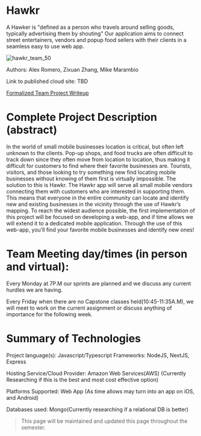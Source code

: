 # Hawkr

A Hawker is "defined as a person who travels around selling goods, typically advertising them by shouting" Our application aims to connect street entertainers, vendors and popup food sellers with their clients in a seamless easy to use web app.

![hawkr_team_50](uploads/e3b7eb83aa7becf443fefb8d9fa855a6/hawkr_team_50.jpg)

Authors: Alex Romero, Zixuan Zhang, Mike Marambio

Link to published cloud site: TBD

[Formalized Team Project Writeup](https://docs.google.com/document/d/1lMkBMix7LFE7FiyNj-BaNz_ERZAy1MkaqYW19PvmWDU/edit?usp=sharing)

# Complete Project Description (abstract)

In the world of small mobile businesses location is critical, but often left unknown to the clients. Pop-up shops, and food trucks are often difficult to track down since they often move from location to location, thus making it difficult for customers to find where their favorite businesses are. Tourists, visitors, and those looking to try something new find locating mobile businesses without knowing of them first is virtually impossible. The solution to this is Hawkr. The Hawkr app will serve all small mobile vendors connecting them with customers who are interested in supporting them. This means that everyone in the entire community can locate and identify new and existing businesses in the vicinity through the use of Hawkr’s mapping. To reach the widest audience possible, the first implementation of this project will be focused on developing a web-app, and if time allows we will extend it to a dedicated mobile application. Through the use of this web-app, you’ll find your favorite mobile businesses and identify new ones!

# Team Meeting day/times (in person and virtual):

Every Monday at 7P.M our sprints are planned and we discuss any current hurdles we are having.

Every Friday when there are no Capstone classes held(10:45-11:35A.M), we will meet to work on the current assignment or discuss anything of importance for the following week.

# Summary of Technologies

Project language(s): Javascript/Typescript Frameworks: NodeJS, NextJS, Express

Hosting Service/Cloud Provider: Amazon Web Services(AWS) (Currently Researching if this is the best and most cost effective option)

Platforms Supported: Web App (As time allows may turn into an app on iOS, and Android)

Databases used: Mongo(Currently researching if a relational DB is better)

> This page will be maintained and updated this page throughout the semester.

